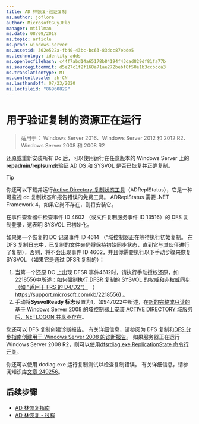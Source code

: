 ```yaml
---
title: AD 林恢复-验证复制
ms.author: joflore
author: MicrosoftGuyJFlo
manager: mtillman
ms.date: 08/09/2018
ms.topic: article
ms.prod: windows-server
ms.assetid: 302e522a-fb40-43bc-bc63-83dcc87ebde5
ms.technology: identity-adds
ms.openlocfilehash: c44f7abd14a65178b84194f43dad829df81fa77b
ms.sourcegitcommit: d5e27c1f2f168a71ae272bebf8f50e1b3ccbcca3
ms.translationtype: MT
ms.contentlocale: zh-CN
ms.lasthandoff: 07/23/2020
ms.locfileid: "86960829"
---
```

# <a name="resources-to-verify-replication-is-working"></a>用于验证复制的资源正在运行 

>适用于： Windows Server 2016、Windows Server 2012 和 2012 R2、Windows Server 2008 和 2008 R2

还原或重新安装所有 Dc 后，可以使用运行在任意版本的 Windows Server 上的**repadmin/replsum**来验证 AD DS 和 SYSVOL 是否已恢复并正确复制。  
  
> [!TIP]
> 你还可以下载并运行[Active Directory 复制状态工具](https://www.microsoft.com/download/details.aspx?id=30005)（ADReplStatus），它是一种可监视 dc 复制状态和报告错误的免费工具。 ADReplStatus 需要 .NET Framework 4，如果它尚不存在，则将安装它。  

在事件查看器中检查事件 ID 4602 （或文件复制服务事件 ID 13516）的 DFS 复制登录，这表明 SYSVOL 已初始化。  

如果第一个恢复的 DC 记录事件 ID 4614 （"域控制器正在等待执行初始复制。 在 DFS 复制日志中，已复制的文件夹仍将保持初始同步状态，直到它与其伙伴进行了复制），否则，将不会出现事件 ID 4602，并且你需要执行以下手动步骤来恢复 SYSVOL （如果它是通过 DFSR 复制的）：  

1. 当第一个还原 DC 上出现 DFSR 事件4612时，请执行手动授权还原，如2218556中所述[：如何强制执行 DFSR 复制的 SYSVOL 的权威和非权威同步（如 "适用于 FRS 的 D4/D2"）](https://support.microsoft.com/kb/2218556) （ https://support.microsoft.com/kb/2218556) 。  
2. 手动将**SysvolReady 标志**设置为1，如947022中所述，在[新的完整或只读的基于 Windows Server 2008 的域控制器上安装 ACTIVE DIRECTORY 域服务后，NETLOGON 共享不存在](https://support.microsoft.com/kb/947022)。  

您还可以 DFS 复制创建诊断报告。 有关详细信息，请参阅为 DFS 复制和[DFS 分步指南创建用于 Windows Server 2008 的](/previous-versions/windows/it-pro/windows-server-2008-R2-and-2008/cc754227(v=ws.11))[诊断报告](/previous-versions/windows/it-pro/windows-server-2008-R2-and-2008/cc754227(v=ws.11))。 如果服务器正在运行 Windows Server 2008 R2，则可以使用[dfsrdiag.exe ReplicationState 命令行开关](/previous-versions/windows/it-pro/windows-server-2008-R2-and-2008/cc754227(v=ws.11))。  

你还可以使用 dcdiag.exe 运行复制测试以检查复制错误。 有关详细信息，请参阅知识库[文章 249256](https://support.microsoft.com/kb/249256)。

## <a name="next-steps"></a>后续步骤

- [AD 林恢复指南](AD-Forest-Recovery-Guide.md)
- [AD 林恢复 - 过程](AD-Forest-Recovery-Procedures.md)
